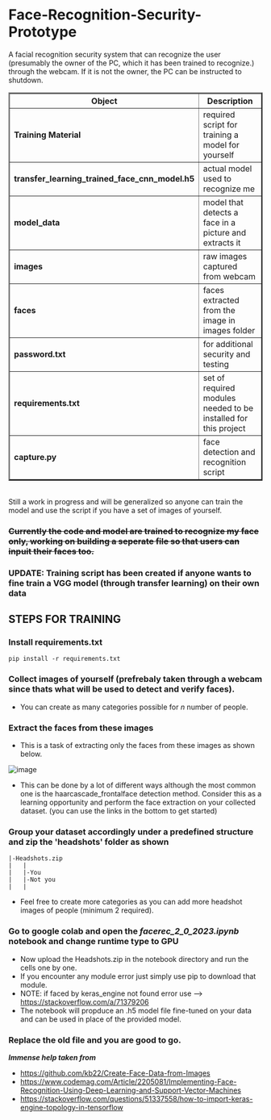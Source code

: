 # Face-Recognition-Security-Prototype
A facial recognition security system that can recognize the user (presumably the owner of the PC, which it has been trained to recognize.) through the webcam. If it is not the owner, the PC can be instructed to shutdown. <br>

<table border =2>
<tr><th>Object</th><th>Description</th></tr>
<tr><td><b>Training Material</b> </td><td> required script for training a model for yourself</td></tr>
<tr><td><b>transfer_learning_trained_face_cnn_model.h5 </b></td><td> actual model used to recognize me</td></tr>
<tr><td><b>model_data </b></td><td> model that detects a face in a picture and extracts it</td></tr>
<tr><td><b>images </b></td><td> raw images captured from webcam</td></tr>
<tr><td><b>faces </b></td><td> faces extracted from the image in images folder</td></tr>
<tr><td><b>password.txt </b></td><td> for additional security and testing</td></tr>
<tr><td><b>requirements.txt </b></td><td> set of required modules needed to be installed for this project</td></tr>
<tr><td><b>capture.py</b></td><td> face detection and recognition script </td></tr>
</table>
<br>Still a work in progress and will be generalized so anyone can train the model and use the script if you have a set of images of yourself.


### <strike>Currently the code and model are trained to recognize my face only, working on building a seperate file so that users can inpuit their faces too.</strike>

### UPDATE: Training script has been created if anyone wants to fine train a VGG model (through transfer learning) on their own data

## STEPS FOR TRAINING
### Install requirements.txt
```pip install -r requirements.txt```
### Collect images of yourself (prefrebaly taken through a webcam since thats what will be used to detect and verify faces).
 - You can create as many categories possible for _n_ number of people. 
### Extract the faces from these images
 - This is a task of extracting only the faces from these images as shown below.

 ![image](https://user-images.githubusercontent.com/51761306/214843945-f005cf5e-2a60-408d-aa6b-b75c9fe192c6.png)
- This can be done by a lot of different ways although the most common one is the haarcascade_frontalface detection method. Consider this as a learning opportunity and perform the face extraction on your collected dataset. (you can use the links in the bottom to get started)
### Group your dataset accordingly under a predefined structure and zip the 'headshots' folder as shown
  ```|
  |-Headshots.zip
  |   |
  |   |-You
  |   |-Not you
  |   |
  ```
  - Feel free to create more categories as you can add more headshot images of people (minimum 2 required).
### Go to google colab and open the _facerec_2_0_2023.ipynb_ notebook and change runtime type to GPU
- Now upload the Headshots.zip in the notebook directory and run the cells one by one. 
- If you encounter any module error just simply use pip to download that module.
- NOTE: if faced by keras_engine not found error use --> https://stackoverflow.com/a/71379206
- The notebook will propduce an .h5 model file fine-tuned on your data and can be used in place of the provided model.

### Replace the old file and you are good to go.










<b><i>Immense help taken from </i></b> 
- https://github.com/kb22/Create-Face-Data-from-Images
- https://www.codemag.com/Article/2205081/Implementing-Face-Recognition-Using-Deep-Learning-and-Support-Vector-Machines
- https://stackoverflow.com/questions/51337558/how-to-import-keras-engine-topology-in-tensorflow
